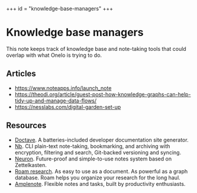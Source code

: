 +++
id = "knowledge-base-managers"
+++

# Knowledge base managers

This note keeps track of knowledge base and note-taking tools that could
overlap with what Onelo is trying to do.


## Articles

* https://www.noteapps.info/launch_note
* https://theodi.org/article/guest-post-how-knowledge-graphs-can-help-tidy-up-and-manage-data-flows/
* https://nesslabs.com/digital-garden-set-up


## Resources

* [Doctave][doctave]. A batteries-included developer documentation site generator.
* [Nb][nb]. CLI plain-text note-taking, bookmarking, and archiving with encryption, filtering and search, Git-backed versioning and syncing.
* [Neuron][neuron]. Future-proof and simple-to-use notes system based on Zettelkasten. 
* [Roam research][roam]. As easy to use as a document. As powerful as a graph database. Roam helps you organize your research for the long haul.
* [Amplenote][amplenote]. Flexible notes and tasks, built by productivity enthusiasts.


[doctave]: https://github.com/Doctave/doctave
[nb]: https://github.com/xwmx/nb
[neuron]: https://github.com/srid/neuron
[roam]: https://roamresearch.com/
[amplenote]: https://www.amplenote.com/
